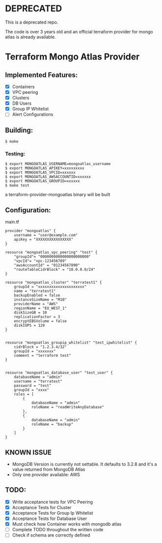 # DEPRECATED

This is a deprecated repo.

The code is over 3 years old and an official terraform provider for mongo atlas is already available.



# Terraform Mongo Atlas Provider

## Implemented Features:
- [x] Containers
- [x] VPC peering 
- [x] Clusters 
- [x] DB Users
- [x] Group IP Whitelist
- [ ] Alert Configurations 

## Building: 
```
$ make
```

### Testing:
```
$ export MONGOATLAS_USERNAME=mongoatlas_username
$ export MONGOATLAS_APIKEY=xxxxxxxxx
$ export MONGOATLAS_VPCID=xxxxxx
$ export MONGOATLAS_AWSACCOUNTID=xxxxxx
$ export MONGOATLAS_GROUPID=xxxxxx
$ make test
```

a terraform-provider-mongoatlas binary will be built

## Configuration:

main.tf
```
provider "mongoatlas" {
    username = "user@example.com"
    apiKey = "XXXXXXXXXXXXXXXX"
}

resource "mongoatlas_vpc_peering" "test" {
    "groupId"= "0000000000000000000000"
    "vpcId"= "vpc-123456789"
    "awsAccountId" = "01234567890"
    "routeTableCidrBlock" = "10.0.0.0/24"
} 

resource "mongoatlas_cluster" "terratest1" {
    groupId = "xxxxxxxxxxxxxxxxxxxxx"
    name = "terratest1"
    backupEnabled = false
    instanceSizeName = "M10"
    providerName = "AWS"
    regionName = "EU_WEST_1" 
    diskSizeGB = 10
    replicationFactor = 3 
    encryptEBSVolume = false
    diskIOPS = 120
}


resource "mongoatlas_groupip_whitelist" "test_ipwhitelist" {
    cidrBlock = "1.2.3.4/32"
    groupId = "xxxxxxx"
    comment = "terraform test"
}


resource "mongoatlas_database_user" "test_user" {
    databaseName = "admin"
    username = "terratest"
    password = "test"
    groupId = "xxxx"
    roles = [
        {
            databaseName = "admin"
            roleName = "readWriteAnyDatabase"
        },
        {
            databaseName = "admin"
            roleName = "backup"
        }
    ]   
}

```


## KNOWN ISSUE
- MongoDB Version is currently not settable. It defaults to 3.2.8 and it's a value returned from MongoDB Atlas
- Only one provider available: AWS

## TODO:

- [x] Write acceptance tests for VPC Peering
- [x] Acceptance Tests for Cluster
- [x] Acceptance Tests for Group Ip Whitelist
- [x] Acceptance Tests for Database User
- [x] Must check how Container works with mongodb atlas
- [ ] Complete TODO throughout the written code
- [ ] Check if schema are correctly defined

